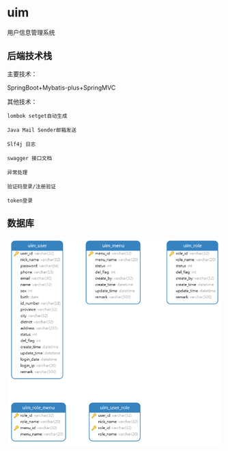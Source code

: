 # uim
用户信息管理系统
## 后端技术栈
主要技术：

SpringBoot+Mybatis-plus+SpringMVC

其他技术：

    lombok setget自动生成

    Java Mail Sender邮箱发送

    Slf4j 日志

    swagger 接口文档

    异常处理

    验证码登录/注册验证

    token登录
    

## 数据库
![数据库表](%E8%B5%84%E6%96%99/%E6%95%B0%E6%8D%AE%E5%BA%93%E8%A1%A8.png)